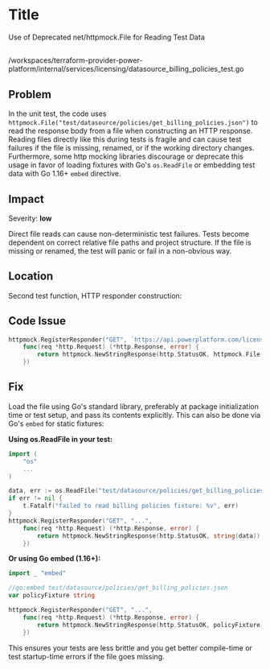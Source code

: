 # Title

Use of Deprecated net/httpmock.File for Reading Test Data

## 

/workspaces/terraform-provider-power-platform/internal/services/licensing/datasource_billing_policies_test.go

## Problem

In the unit test, the code uses `httpmock.File("test/datasource/policies/get_billing_policies.json")` to read the response body from a file when constructing an HTTP response. Reading files directly like this during tests is fragile and can cause test failures if the file is missing, renamed, or if the working directory changes. Furthermore, some http mocking libraries discourage or deprecate this usage in favor of loading fixtures with Go's `os.ReadFile` or embedding test data with Go 1.16+ `embed` directive.

## Impact

Severity: **low**

Direct file reads can cause non-deterministic test failures. Tests become dependent on correct relative file paths and project structure. If the file is missing or renamed, the test will panic or fail in a non-obvious way.

## Location

Second test function, HTTP responder construction:

## Code Issue

```go
httpmock.RegisterResponder("GET", `https://api.powerplatform.com/licensing/billingPolicies?api-version=2022-03-01-preview`,
	func(req *http.Request) (*http.Response, error) {
		return httpmock.NewStringResponse(http.StatusOK, httpmock.File("test/datasource/policies/get_billing_policies.json").String()), nil
	})
```

## Fix

Load the file using Go's standard library, preferably at package initialization time or test setup, and pass its contents explicitly. This can also be done via Go's `embed` for static fixtures:

**Using os.ReadFile in your test:**
```go
import (
	"os"
	...
)

data, err := os.ReadFile("test/datasource/policies/get_billing_policies.json")
if err != nil {
	t.Fatalf("failed to read billing policies fixture: %v", err)
}
httpmock.RegisterResponder("GET", "...",
	func(req *http.Request) (*http.Response, error) {
		return httpmock.NewStringResponse(http.StatusOK, string(data)), nil
	})
```
**Or using Go embed (1.16+):**
```go
import _ "embed"

//go:embed test/datasource/policies/get_billing_policies.json
var policyFixture string

httpmock.RegisterResponder("GET", "...",
	func(req *http.Request) (*http.Response, error) {
		return httpmock.NewStringResponse(http.StatusOK, policyFixture), nil
	})
```
This ensures your tests are less brittle and you get better compile-time or test startup-time errors if the file goes missing.
